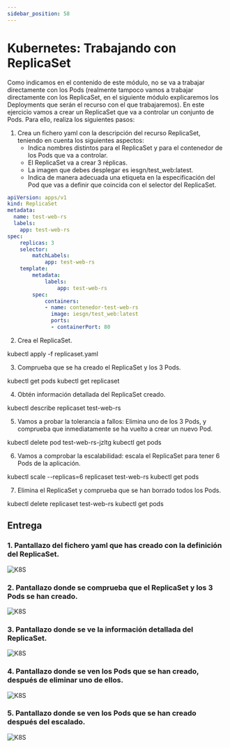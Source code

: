 ```yaml
---
sidebar_position: 58
---
```


# Kubernetes: Trabajando con ReplicaSet

Como indicamos en el contenido de este módulo, no se va a trabajar directamente con los Pods (realmente tampoco vamos a trabajar directamente con los ReplicaSet, en el siguiente módulo explicaremos los Deployments que serán el recurso con el que trabajaremos). En este ejercicio vamos a crear un ReplicaSet que va a controlar un conjunto de Pods. Para ello, realiza los siguientes pasos:

1. Crea un fichero yaml con la descripción del recurso ReplicaSet, teniendo en cuenta los siguientes aspectos:
    * Indica nombres distintos para el ReplicaSet y para el contenedor de los Pods que va a controlar.
    * El ReplicaSet va a crear 3 réplicas.
    * La imagen que debes desplegar es iesgn/test_web:latest.
    * Indica de manera adecuada una etiqueta en la especificación del Pod que vas a definir que coincida con el selector del ReplicaSet.

```yaml
apiVersion: apps/v1
kind: ReplicaSet
metadata:
  name: test-web-rs
  labels:
    app: test-web-rs
spec:
    replicas: 3
    selector:
        matchLabels:
            app: test-web-rs
    template:
        metadata:
            labels:
                app: test-web-rs
        spec:
            containers:
            - name: contenedor-test-web-rs
              image: iesgn/test_web:latest
              ports:
              - containerPort: 80
```

2. Crea el ReplicaSet.

kubectl apply -f replicaset.yaml

3. Comprueba que se ha creado el ReplicaSet y los 3 Pods.

kubectl get pods
kubectl get replicaset

4. Obtén información detallada del ReplicaSet creado.

kubectl describe replicaset test-web-rs

5. Vamos a probar la tolerancia a fallos: Elimina uno de los 3 Pods, y comprueba que inmediatamente se ha vuelto a crear un nuevo Pod.

kubectl delete pod test-web-rs-jzltg
kubectl get pods

6. Vamos a comprobar la escalabilidad: escala el ReplicaSet para tener 6 Pods de la aplicación.

kubectl scale --replicas=6 replicaset test-web-rs
kubectl get pods

7. Elimina el ReplicaSet y comprueba que se han borrado todos los Pods.

kubectl delete replicaset test-web-rs
kubectl get pods

## Entrega

### 1. Pantallazo del fichero yaml que has creado con la definición del ReplicaSet.

![K8S](/img/SRI+HLC/taller2SRI8.png)

### 2. Pantallazo donde se comprueba que el ReplicaSet y los 3 Pods se han creado.

![K8S](/img/SRI+HLC/taller2SRI8-2.png)

### 3. Pantallazo donde se ve la información detallada del ReplicaSet.

![K8S](/img/SRI+HLC/taller2SRI8-3.png)

### 4. Pantallazo donde se ven los Pods que se han creado, después de eliminar uno de ellos.

![K8S](/img/SRI+HLC/taller2SRI8-4.png)

### 5. Pantallazo donde se ven los Pods que se han creado después del escalado.

![K8S](/img/SRI+HLC/taller2SRI8-5.png)
